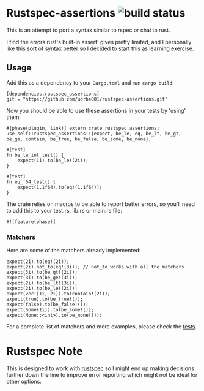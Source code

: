 # Rustspec-assertions ![build status](https://travis-ci.org/uorbe001/rustspec-assertions.svg?branch=master)

This is an attempt to port a syntax similar to rspec or chai to rust.

I find the errors rust's built-in assert! gives pretty limited, and I personally like this sort of syntax better so I decided to start this as learning exercise.

## Usage

Add this as a dependency to your `Cargo.toml` and run `cargo build`:

```
[dependencies.rustspec_assertions]
git = "https://github.com/uorbe001/rustspec-assertions.git"
```

Now you should be able to use these assertions in your tests by 'using' them:

```
#[phase(plugin, link)] extern crate rustspec_assertions;
use self::rustspec_assertions::{expect, be_le, eq, be_lt, be_gt, be_ge, contain, be_true, be_false, be_some, be_none};

#[test]
fn be_le_int_test() {
    expect(1i).to(be_le!(2i));
}

#[test]
fn eq_f64_test() {
    expect(1.1f64).to(eq!(1.1f64));
}
```

The crate relies on macros to be able to report better errors, so you'll need to add this to your test.rs, lib.rs or main.rs file:

```
#![feature(phase)]
```

### Matchers

Here are some of the matchers already implemented:

```
expect(2i).to(eq!(2i));
expect(2i).not_to(eq!(3i)); // not_to works with all the matchers
expect(3i).to(be_gt!(2i));
expect(3i).to(be_ge!(3i));
expect(2i).to(be_lt!(3i));
expect(2i).to(be_le!(2i));
expect(vec![1i, 2i]).to(contain!(2i));
expect(true).to(be_true!());
expect(false).to(be_false!());
expect(Some(1i)).to(be_some!());
expect(None::<int>).to(be_none!());
```

For a complete list of matchers and more examples, please check the [tests](tests/).

# Rustspec Note
This is designed to work with [rustspec](https://github.com/uorbe001/rustspec) so I might end up making decisions further down the line to improve error reporting which might not be ideal for other options.
